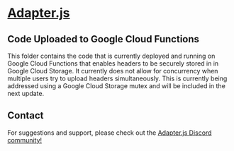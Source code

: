 # [Adapter.js](https://adapterjs.link/)

## Code Uploaded to Google Cloud Functions

This folder contains the code that is currently deployed and running on Google Cloud Functions that enables headers to be securely stored in in Google Cloud Storage.
It currently does not allow for concurrency when multiple users try to upload headers simultaneously.  This is currently being addressed using a Google Cloud Storage mutex and will be included in the next update.

## Contact

For suggestions and support, please check out the [Adapter.js Discord community!](https://discord.com/invite/jpGx9tMRWa)
